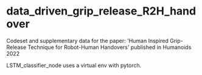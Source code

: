 # data_driven_grip_release_R2H_handover
Codeset and supplementary data for the paper: 'Human Inspired Grip-Release Technique for Robot-Human Handovers' published in Humanoids 2022

LSTM_classifier_node uses a virtual env with pytorch.
